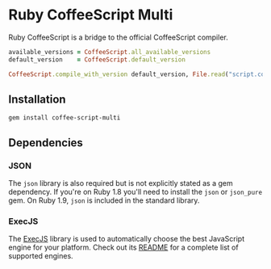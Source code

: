 Ruby CoffeeScript Multi
=======================

Ruby CoffeeScript is a bridge to the official CoffeeScript compiler.

```ruby
available_versions = CoffeeScript.all_available_versions
default_version    = CoffeeScript.default_version

CoffeeScript.compile_with_version default_version, File.read("script.coffee")
```


Installation
------------

```
gem install coffee-script-multi
```

Dependencies
------------

### JSON

The `json` library is also required but is not explicitly stated as a
gem dependency. If you're on Ruby 1.8 you'll need to install the
`json` or `json_pure` gem. On Ruby 1.9, `json` is included in the
standard library.

### ExecJS

The [ExecJS](https://github.com/sstephenson/execjs) library is used to automatically choose the best JavaScript engine for your platform. Check out its [README](https://github.com/sstephenson/execjs/blob/master/README.md) for a complete list of supported engines.
